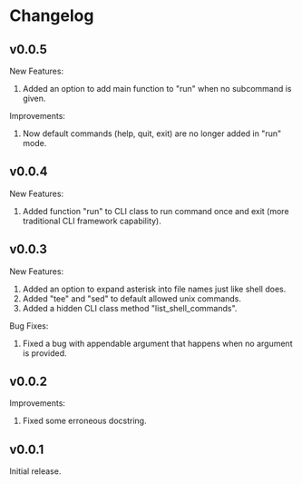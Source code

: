 Changelog
=========

## v0.0.5

New Features:

1. Added an option to add main function to "run" when no subcommand is given.

Improvements:

1. Now default commands (help, quit, exit) are no longer added in "run" mode.

## v0.0.4

New Features:

1. Added function "run" to CLI class to run command once and exit (more traditional CLI framework capability).

## v0.0.3

New Features:

1. Added an option to expand asterisk into file names just like shell does.
2. Added "tee" and "sed" to default allowed unix commands.
3. Added a hidden CLI class method "list_shell_commands".

Bug Fixes:

1. Fixed a bug with appendable argument that happens when no argument is provided.

## v0.0.2

Improvements:

1. Fixed some erroneous docstring.

## v0.0.1

Initial release.
